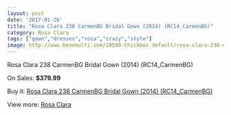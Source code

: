 ```yaml
---
layout: post
date: '2017-01-26'
title: "Rosa Clara 238 CarmenBG Bridal Gown (2014) (RC14_CarmenBG)"
category: Rosa Clara
tags: ["gown","dresses","rosa","crazy","style"]
image: http://www.benemulti.com/18590-thickbox_default/rosa-clara-238-carmenbg-bridal-gown-2014-rc14carmenbg.jpg
---
```

Rosa Clara 238 CarmenBG Bridal Gown (2014) (RC14_CarmenBG)

On Sales: **$379.99**
<a href="https://www.benemulti.com/en/rosa-clara/7039-rosa-clara-238-carmenbg-bridal-gown-2014-rc14carmenbg.html"><amp-img layout="responsive" width="600" height="600" src="//www.benemulti.com/18590-thickbox_default/rosa-clara-238-carmenbg-bridal-gown-2014-rc14carmenbg.jpg" alt="Rosa Clara 238 CarmenBG Bridal Gown (2014) (RC14_CarmenBG) 0" /></a>
<a href="https://www.benemulti.com/en/rosa-clara/7039-rosa-clara-238-carmenbg-bridal-gown-2014-rc14carmenbg.html"><amp-img layout="responsive" width="600" height="600" src="//www.benemulti.com/18592-thickbox_default/rosa-clara-238-carmenbg-bridal-gown-2014-rc14carmenbg.jpg" alt="Rosa Clara 238 CarmenBG Bridal Gown (2014) (RC14_CarmenBG) 1" /></a>
<a href="https://www.benemulti.com/en/rosa-clara/7039-rosa-clara-238-carmenbg-bridal-gown-2014-rc14carmenbg.html"><amp-img layout="responsive" width="600" height="600" src="//www.benemulti.com/18591-thickbox_default/rosa-clara-238-carmenbg-bridal-gown-2014-rc14carmenbg.jpg" alt="Rosa Clara 238 CarmenBG Bridal Gown (2014) (RC14_CarmenBG) 2" /></a>

Buy it: [Rosa Clara 238 CarmenBG Bridal Gown (2014) (RC14_CarmenBG)](https://www.benemulti.com/en/rosa-clara/7039-rosa-clara-238-carmenbg-bridal-gown-2014-rc14carmenbg.html "Rosa Clara 238 CarmenBG Bridal Gown (2014) (RC14_CarmenBG)")

View more: [Rosa Clara](https://www.benemulti.com/en/60-rosa-clara "Rosa Clara")